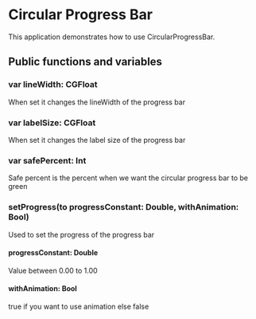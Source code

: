 # Circular Progress Bar

This application demonstrates how to use CircularProgressBar. 

## Public functions and variables

### var lineWidth: CGFloat
When set it changes the lineWidth of the progress bar

### var labelSize: CGFloat
When set it changes the label size of the progress bar

### var safePercent: Int
Safe percent is the percent when we want the circular progress bar to be green

### setProgress(to progressConstant: Double, withAnimation: Bool)
Used to set the progress of the progress bar

#### progressConstant: Double 
Value between 0.00 to 1.00

#### withAnimation: Bool
true if you want to use animation else false